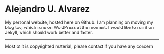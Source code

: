 Alejandro U. Alvarez
==================

My personal website, hosted here on Github. I am planning on moving my blog too, which runs on WordPress at the moment.
I would like to run it on Jekyll, which should work better and faster.

- - - -

Most of it is copyrighted material, please contact if you have any concern
